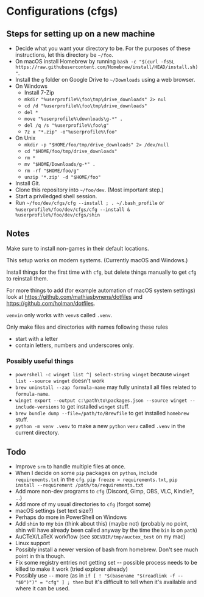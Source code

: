 # Configurations (cfgs)

## Steps for setting up on a new machine

* Decide what you want your directory to be. For the purposes of these instructions, let this directory be `~/foo`.
* On macOS install Homebrew by running `bash -c "$(curl -fsSL https://raw.githubusercontent.com/Homebrew/install/HEAD/install.sh)"`.
* Install the `g` folder on Google Drive to `~/Downloads` using a web browser.
* On Windows
    * Install 7-Zip
    * `mkdir "%userprofile%\foo\tmp\drive_downloads" 2> nul`
    * `cd /d "%userprofile%\foo\tmp\drive_downloads"`
    * `del *`
    * `move "%userprofile%\downloads\g-*" .`
    * `del /q /s "%userprofile%\foo\g"`
    * `7z x "*.zip" -o"%userprofile%\foo"`
* On Unix
    * `mkdir -p "$HOME/foo/tmp/drive_downloads" 2> /dev/null`
    * `cd "$HOME/foo/tmp/drive_downloads"`
    * `rm *`
    * `mv "$HOME/Downloads/g-*" .`
    * `rm -rf "$HOME/foo/g"`
    * `unzip '*.zip' -d "$HOME/foo"`
* Install Git.
* Clone this repository into `~/foo/dev`. (Most important step.)
* Start a priviledged shell session.
* Run `~/foo/dev/cfgs/cfg --install ; . ~/.bash_profile` or `%userprofile%/foo/dev/cfgs/cfg --install & %userprofile%/foo/dev/cfgs/shin`

## Notes

Make sure to install non-games in their default locations.

This setup works on modern systems. (Currently macOS and Windows.)

Install things for the first time with `cfg`, but delete things manually to get `cfg` to reinstall them.

For more things to add (for example automation of macOS system settings) look at https://github.com/mathiasbynens/dotfiles and https://github.com/holman/dotfiles.

`venvin` only works with `venv`s called `.venv`.

Only make files and directories with names following these rules
* start with a letter
* contain letters, numbers and underscores only.

### Possibly useful things

* `powershell -c winget list ^| select-string winget` because `winget list --source winget` doesn't work
* `brew uninstall --zap formula-name` may fully uninstall all files related to `formula-name`.
* `winget export --output c:\path\to\packages.json --source winget --include-versions` to get installed `winget` stuff.
* `brew bundle dump --file=/path/to/Brewfile` to get installed `homebrew` stuff.
* `python -m venv .venv` to make a new `python` `venv` called `.venv` in the current directory.

## Todo

* Improve `srm` to handle multiple files at once.
* When I decide on some `pip` packages on `python`, include `requirements.txt` in the `cfg`. `pip freeze > requirements.txt`, `pip install --requirement /path/to/requirements.txt`
* Add more non-dev programs to `cfg` (Discord, Gimp, OBS, VLC, Kindle?, ...)
* Add more of my usual directories to `cfg` (forgot some)
* macOS settings (set text size?)
* Perhaps do more in PowerShell on Windows
* Add `shin` to my `bin` (think about this) (maybe not) (probably no point, shin will have already been called anyway by the time the `bin` is on `path`)
* AuCTeX/LaTeX workflow (see `$DEVDIR/tmp/auctex_test` on my mac)
* Linux support
* Possibly install a newer version of bash from homebrew. Don't see much point in this though.
* Fix some registry entries not getting set -- possible process needs to be killed to make it work (tried explorer already)
* Possibly use `--` more (as in `if [ ! "$(basename "$(readlink -f -- "$0")")" = "cfg" ] ; then` but it's difficult to tell when it's available and where it can be used.

